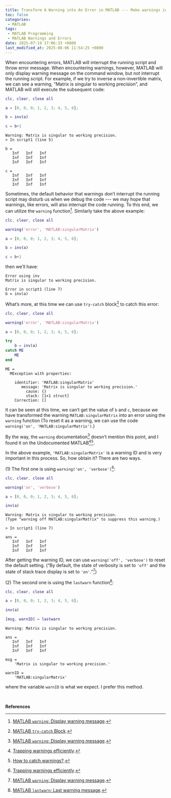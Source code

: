 ```yaml
---
title: Transform A Warning into An Error in MATLAB --- Make warnings interrupt the running script like errors
toc: false
categories:
 - MATLAB
tags:
 - MATLAB Programming
 - MATLAB Warnings and Errors
date: 2025-07-19 17:06:33 +0800
last_modified_at: 2025-08-06 11:54:25 +0800
---
```


When encountering errors, MATLAB will interrupt the running script and throw error message. When encountering warnings, however, MATLAB will only display warning message on the command window, but not interrupt the running script. For example, if we try to inverse a non-invertible matrix, we can see a warning, “Matrix is singular to working precision”, and MATLAB will still execute the subsequent code:

```matlab
clc, clear, close all

a = [0, 0, 0; 1, 2, 3; 4, 5, 6];

b = inv(a)

c = b+1
```

```
Warning: Matrix is singular to working precision. 
> In script1 (line 5)

b =
   Inf   Inf   Inf
   Inf   Inf   Inf
   Inf   Inf   Inf

c =
   Inf   Inf   Inf
   Inf   Inf   Inf
   Inf   Inf   Inf
```

Sometimes, the default behavior that warnings don’t interrupt the running script may disturb us when we debug the code --- we may hope that warnings, like errors, will also interrupt the code running. To this end, we can utilize the `warning` function[^1]. Similarly take the above example:

```matlab
clc, clear, close all

warning('error', 'MATLAB:singularMatrix')

a = [0, 0, 0; 1, 2, 3; 4, 5, 6];

b = inv(a)

c = b+1
```

then we’ll have:

```
Error using inv
Matrix is singular to working precision.

Error in script1 (line 7)
b = inv(a)
```

<div class="notice--primary" markdown="1">

What’s more, at this time we can use `try-catch` block[^4] to catch this error:

```matlab
clc, clear, close all

warning('error', 'MATLAB:singularMatrix')

a = [0, 0, 0; 1, 2, 3; 4, 5, 6];

try
    b = inv(a)
catch ME
    ME
end
```

```
ME = 
  MException with properties:

    identifier: 'MATLAB:singularMatrix'
       message: 'Matrix is singular to working precision.'
         cause: {}
         stack: [1×1 struct]
    Correction: []
```

</div>

It can be seen at this time, we can’t get the value of `b` and `c`, because we have transformed the warning `MATLAB:singularMatrix` into an error using the `warning` function (To reset it as a warning, we can use the code `warning('on', 'MATLAB:singularMatrix')`.)

By the way, the `warning` documentation[^1] doesn’t mention this point, and I found it on the Undocumented MATLAB[^2][^3].

In the above example, `'MATLAB:singularMatrix'` is a warning ID and is very important in this process. So, how obtain it? There are two ways.

(1) The first one is using `warning('on', 'verbose')`[^2]:

```matlab
clc, clear, close all

warning('on', 'verbose')

a = [0, 0, 0; 1, 2, 3; 4, 5, 6];

inv(a)
```

```
Warning: Matrix is singular to working precision.
(Type "warning off MATLAB:singularMatrix" to suppress this warning.)
 
> In script1 (line 7)
 
ans =
   Inf   Inf   Inf
   Inf   Inf   Inf
   Inf   Inf   Inf
```

After getting the warning ID, we can use `warning('off', 'verbose')` to reset the default setting. (“By default, the state of verbosity is set to `'off'` and the state of stack trace display is set to `'on'`.”[^1])

(2) The second one is using the `lastwarn` function[^5]:

```matlab
clc, clear, close all

a = [0, 0, 0; 1, 2, 3; 4, 5, 6];

inv(a)

[msg, warnID] = lastwarn
```

```
Warning: Matrix is singular to working precision. 

ans =
   Inf   Inf   Inf
   Inf   Inf   Inf
   Inf   Inf   Inf

msg =
    'Matrix is singular to working precision.'

warnID =
    'MATLAB:singularMatrix'
```

where the variable `warnID` is what we expect. I prefer this method.

<br>

**References**

[^1]: [MATLAB `warning`: Display warning message](https://www.mathworks.com/help/matlab/ref/warning.html).
[^2]: [Trapping warnings efficiently](https://undocumentedmatlab.com/articles/trapping-warnings-efficiently).
[^3]: [How to catch warnings?](https://www.mathworks.com/matlabcentral/answers/419823-how-to-catch-warnings).
[^4]: [MATLAB `try-catch` Block](/2023-01-12/16-12-03.html).
[^5]: [MATLAB `lastwarn`: Last warning message](https://www.mathworks.com/help/matlab/ref/lastwarn.html).
